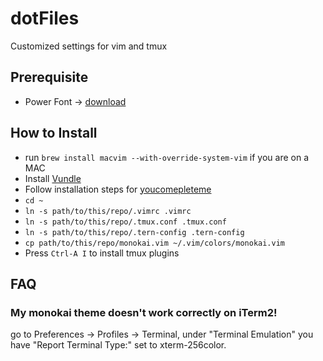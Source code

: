 # dotFiles
Customized settings for vim and tmux

## Prerequisite
- Power Font -> [download](https://github.com/powerline/fonts)

## How to Install
- run `brew install macvim --with-override-system-vim` if you are on a MAC
- Install [Vundle](https://github.com/VundleVim/Vundle.vim)
- Follow installation steps for [youcomepleteme](http://vimawesome.com/plugin/youcompleteme#installation)
- `cd ~`
- `ln -s path/to/this/repo/.vimrc .vimrc`
- `ln -s path/to/this/repo/.tmux.conf .tmux.conf`
- `ln -s path/to/this/repo/.tern-config .tern-config`
- `cp path/to/this/repo/monokai.vim ~/.vim/colors/monokai.vim`
- Press `Ctrl-A I` to install tmux plugins

## FAQ 
### My monokai theme doesn't work correctly on iTerm2!
go to Preferences -> Profiles -> Terminal, under "Terminal Emulation" you have "Report Terminal Type:" set to xterm-256color.
